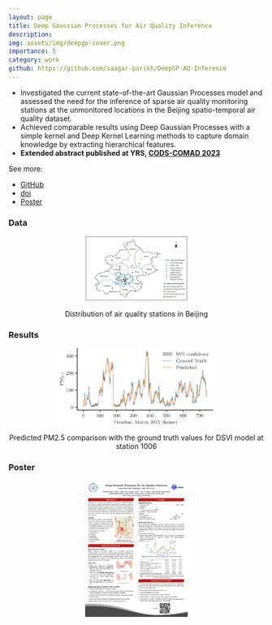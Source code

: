 ```yaml
---
layout: page
title: Deep Gaussian Processes for Air Quality Inference
description:
img: assets/img/deepgp-cover.png
importance: 5
category: work
github: https://github.com/saagar-parikh/DeepGP-AQ-Inference
---
```

- Investigated the current state-of-the-art Gaussian Processes model and assessed the need for the inference of sparse air quality monitoring stations at the unmonitored locations in the Beijing spatio-temporal air quality dataset.
- Achieved comparable results using Deep Gaussian Processes with a simple kernel and Deep Kernel Learning methods to capture domain knowledge by extracting hierarchical features.
- **Extended abstract published at YRS, [CODS-COMAD 2023](https://cods-comad.in/2023/)**

See more:
- [GitHub](https://github.com/saagar-parikh/DeepGP-AQ-Inference)
- [doi](https://dl.acm.org/doi/10.1145/3570991.3571004)
- [Poster](https://drive.google.com/file/d/1mSVTieApr4TRH4VUvme1KEJCV3uX3RCx/view?usp=drive_link)

### Data

<div align="center"><img src="/assets/img/deepgp-data.png" alt="data" width="40%">

<p align="center">
Distribution of air quality stations in Beijing
</p>
</div>


### Results

<div align="center"><img src="/assets/img/deepgp-results.png" alt="results" width="60%">

<p align="center">
Predicted PM2.5 comparison with the ground truth values for DSVI model at station 1006
</p></div>

### Poster

<p align="center"><img src="/assets/img/deepgp-poster.png" alt="poster" width="40%"></p>
